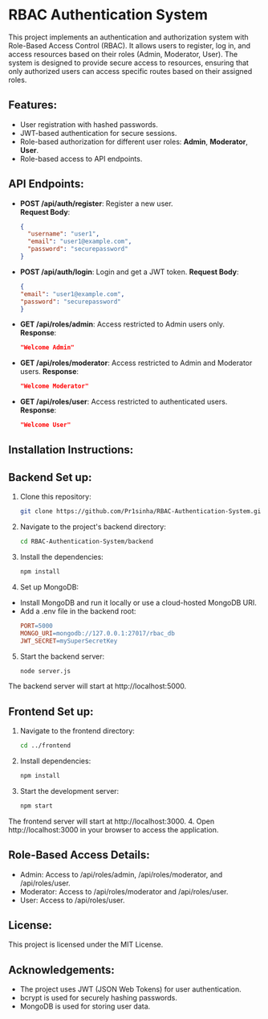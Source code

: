# RBAC Authentication System

This project implements an authentication and authorization system with Role-Based Access Control (RBAC). It allows users to register, log in, and access resources based on their roles (Admin, Moderator, User). The system is designed to provide secure access to resources, ensuring that only authorized users can access specific routes based on their assigned roles.

## Features:
- User registration with hashed passwords.
- JWT-based authentication for secure sessions.
- Role-based authorization for different user roles: **Admin**, **Moderator**, **User**.
- Role-based access to API endpoints.

## API Endpoints:
- **POST /api/auth/register**: Register a new user.  
  **Request Body**:  
  ```json
  {
    "username": "user1",
    "email": "user1@example.com",
    "password": "securepassword"
  }
- **POST /api/auth/login**: Login and get a JWT token.
**Request Body**:
  ```json
  {
  "email": "user1@example.com",
  "password": "securepassword"
  }
- **GET /api/roles/admin**: Access restricted to Admin users only.
**Response**:
   ```json
   "Welcome Admin"
- **GET /api/roles/moderator**: Access restricted to Admin and Moderator users.
**Response**:
  ```json
  "Welcome Moderator"
- **GET /api/roles/user**: Access restricted to authenticated users.
**Response**:
  ```json
  "Welcome User"

## Installation Instructions:

## Backend Set up: 

1. Clone this repository:
   ```bash
   git clone https://github.com/Pr1sinha/RBAC-Authentication-System.git
2. Navigate to the project's backend directory:
   ```bash
   cd RBAC-Authentication-System/backend
3. Install the dependencies:
    ```bash
    npm install
4. Set up MongoDB:
- Install MongoDB and run it locally or use a cloud-hosted MongoDB URI.
- Add a .env file in the backend root:
   ```makefile
   PORT=5000
   MONGO_URI=mongodb://127.0.0.1:27017/rbac_db
   JWT_SECRET=mySuperSecretKey
5. Start the backend server:
   ```bash
   node server.js
The backend server will start at http://localhost:5000.

## Frontend Set up: 
1. Navigate to the frontend directory:
   ```bash
   cd ../frontend
2. Install dependencies:
   ```bash
   npm install
3. Start the development server:
   ```bash
   npm start
The frontend server will start at http://localhost:3000.
4. Open http://localhost:3000 in your browser to access the application.

## Role-Based Access Details:
- Admin: Access to /api/roles/admin, /api/roles/moderator, and /api/roles/user.
- Moderator: Access to /api/roles/moderator and /api/roles/user.
- User: Access to /api/roles/user.

## License:
This project is licensed under the MIT License.

## Acknowledgements:
- The project uses JWT (JSON Web Tokens) for user authentication.
- bcrypt is used for securely hashing passwords.
- MongoDB is used for storing user data.

 

  


  
